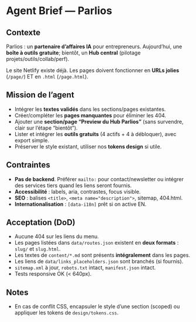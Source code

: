 # Agent Brief — Parlios

## Contexte
Parlios : un **partenaire d’affaires IA** pour entrepreneurs. Aujourd’hui, une **boîte à outils gratuite**; bientôt, un **Hub central** (pilotage projets/outils/collab/perf).

Le site Netlify existe déjà. Les pages doivent fonctionner en **URLs jolies** (`/page/`) ET en `.html` (`/page.html`).

## Mission de l’agent
- Intégrer les **textes validés** dans les sections/pages existantes.
- Créer/compléter les **pages manquantes** pour éliminer les 404.
- Ajouter une **section/page “Preview du Hub Parlios”** (sans survendre, clair sur l’étape “bientôt”).
- Lister et intégrer les **outils gratuits** (4 actifs + 4 à débloquer), avec export simple.
- Préserver le style existant, utiliser nos **tokens design** si utile.

## Contraintes
- **Pas de backend**. Préférer `mailto:` pour contact/newsletter ou intégrer des services tiers quand les liens seront fournis.
- **Accessibilité** : labels, aria, contrastes, focus visible.
- **SEO** : balises `<title>`, `<meta name="description">`, sitemap, 404.html.
- **Internationalisation** : `[data-i18n]` prêt si on active EN.

## Acceptation (DoD)
- Aucune 404 sur les liens du menu.
- Les pages listées dans `data/routes.json` existent en **deux formats** : `slug/` et `slug.html`.
- Les textes de `content/*.md` sont présents **intégralement** dans les pages.
- Les liens de `data/links_placeholders.json` sont branchés (si fournis).
- `sitemap.xml` à jour, `robots.txt` intact, `manifest.json` intact.
- Tests responsive OK (< 640px).

## Notes
- En cas de conflit CSS, encapsuler le style d’une section (scoped) ou appliquer les tokens de `design/tokens.css`.
